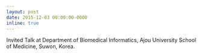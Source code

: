 ```yaml
---
layout: post
date: 2015-12-03 00:00:00-0000
inline: true
---
```


Invited Talk at Department of Biomedical Informatics, Ajou University School of Medicine, Suwon, Korea.
